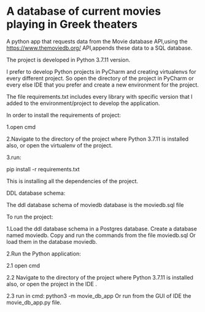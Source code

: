 # A database of current movies playing in Greek theaters  
A python app that requests data from the Movie database API,using the https://www.themoviedb.org/ API,appends these data to a SQL database.

The project is developed in Python 3.7.11 version.

I prefer to develop Python projects in PyCharm and creating virtualenvs 
for every different project.
So open the directory of the project in PyCharm
or every else IDE that you prefer 
and create a new environment for the project.

The file requirements.txt includes every library 
with specific version that I added 
to the environment/project
to develop the application.

In order to install the requirements of project:

1.open cmd

2.Navigate to the directory of the project 
where Python 3.7.11 is installed also,
or open the virtualenv of the project.

3.run: 

pip install -r requirements.txt 

This is installing all the dependencies of the project.
 
DDL database schema:

The ddl database schema of moviedb database is the moviedb.sql file

To run the project: 

1.Load the ddl database schema in a Postgres database.
Create a database named moviedb. Copy and run the commands from the file moviedb.sql
Or load them in the database moviedb.


2.Run the Python application: 
  
  2.1 open cmd
  
  2.2 Navigate to the directory of the project 
  where Python 3.7.11 is installed also,
  or open the project in the IDE .
  
  2.3 run in cmd: python3 -m movie_db_app
      Or run from the GUI of IDE 
      the movie_db_app.py file. 
